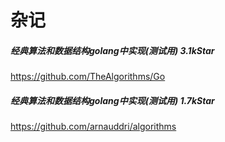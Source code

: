 # 杂记



##### 经典算法和数据结构golang中实现(测试用) 3.1kStar
https://github.com/TheAlgorithms/Go

##### 经典算法和数据结构golang中实现(测试用) 1.7kStar
https://github.com/arnauddri/algorithms
